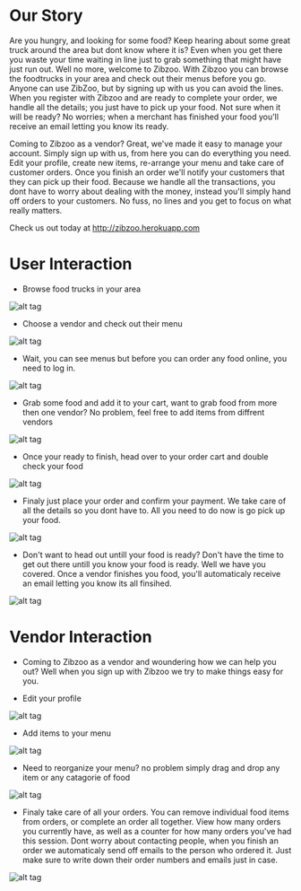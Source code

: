# Our Story

Are you hungry, and looking for some food?  Keep hearing about some great truck around the area but dont know where it is?  Even when you get there you waste your time waiting in line just to grab something that might have just run out.   Well no more, welcome to Zibzoo.
With Zibzoo you can browse the foodtrucks in your area and check out their menus before you go.  Anyone can use ZibZoo, but by signing up with us you can avoid the lines.  When you register with Zibzoo and are ready to complete your order, we handle all the details; you just have to pick up your food. Not sure when it will be ready? No worries; when a merchant has finished your food you'll receive an email letting you know its ready.

Coming to Zibzoo as a vendor? Great, we've made it easy to manage your account.  Simply sign up with us, from here you can do everything you need.  Edit your profile, create new items, re-arrange your menu and take care of customer orders. Once you finish an order we'll notify your customers that they can pick up their food. Because we handle all the transactions, you dont have to worry about dealing with the money, instead you'll simply hand off orders to your customers.  No fuss, no lines and you get to focus on what really matters.

Check us out today at http://zibzoo.herokuapp.com

# User Interaction

- Browse food trucks in your area

![alt tag](./storyAssets/HomeScreen.png)

- Choose a vendor and check out their menu

![alt tag](./storyAssets/MerchPageView.png)

- Wait, you can see menus but before you can order any food online, you need to log in.

![alt tag](./storyAssets/LogIn.png)

- Grab some food and add it to your cart, want to grab food from more then one vendor? No problem, feel free to add items from diffrent vendors

![alt tag](./storyAssets/AddItemToCart.png)

- Once your ready to finish, head over to your order cart and double check your food

![alt tag](./storyAssets/ShoppingCart.png)

- Finaly just place your order and confirm your payment.  We take care of all the details so you dont have to.  All you need to do now is go pick up your food.

![alt tag](./storyAssets/ConfirmPayment.png)

- Don't want to head out untill your food is ready? Don't have the time to get out there untill you know your food is ready.  Well we have you covered.  Once a vendor finishes you food, you'll automaticaly receive an email letting you know its all finsihed.

![alt tag](./storyAssets/EmailResponce.png)


# Vendor Interaction

- Coming to Zibzoo as a vendor and woundering how we can help you out?  Well when you sign up with Zibzoo we try to make things easy for you.

- Edit your profile

![alt tag](./storyAssets/UpdateProfile.png)

- Add items to your menu

![alt tag](./storyAssets/MerchMenu.png)

- Need to reorganize your menu? no problem simply drag and drop any item or any catagorie of food

![alt tag](./storyAssets/MenuDD2.png)

- Finaly take care of all your orders.  You can remove individual food items from orders, or complete an order all together. View how many orders you currently have, as well as a counter for how many orders you've had this session.  Dont worry about contacting people, when you finish an order we automaticaly send off emails to the person who ordered it.  Just make sure to write down their order numbers and emails just in case.

![alt tag](./storyAssets/MerchOrderView.png)




